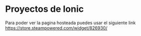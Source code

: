 
# Proyectos de Ionic

Para poder ver la pagina hosteada puedes usar el siguiente link
https://store.steampowered.com/widget/826930/
